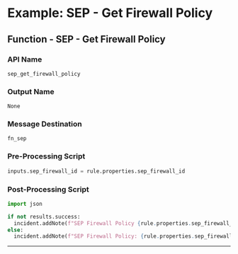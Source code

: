 <!--
    DO NOT MANUALLY EDIT THIS FILE
    THIS FILE IS AUTOMATICALLY GENERATED WITH resilient-sdk codegen
    Generated with resilient-sdk v50.1.262
-->

# Example: SEP - Get Firewall Policy

## Function - SEP - Get Firewall Policy

### API Name
`sep_get_firewall_policy`

### Output Name
`None`

### Message Destination
`fn_sep`

### Pre-Processing Script
```python
inputs.sep_firewall_id = rule.properties.sep_firewall_id
```

### Post-Processing Script
```python
import json

if not results.success:
  incident.addNote(f"SEP Firewall Policy {rule.properties.sep_firewall_id} error. Reason: {results.reason}")
else:
  incident.addNote(f"SEP Firewall Policy: {rule.properties.sep_firewall_id}\n\n{json.dumps(results.content, indent=4)}")
```

---

